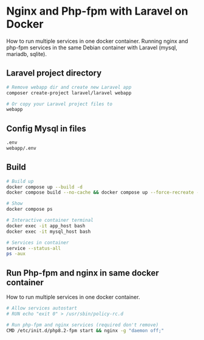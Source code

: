 # Nginx and Php-fpm with Laravel on Docker

How to run multiple services in one docker container. Running nginx and php-fpm services in the same Debian container with Laravel (mysql, mariadb, sqlite).

## Laravel project directory

```sh
# Remove webapp dir and create new Laravel app
composer create-project laravel/laravel webapp

# Or copy your Laravel project files to
webapp
```

## Config Mysql in files

```sh
.env
webapp/.env
```

## Build

```sh
# Build up
docker compose up --build -d
docker compose build --no-cache && docker compose up --force-recreate -d

# Show
docker compose ps

# Interactive container terminal
docker exec -it app_host bash
docker exec -it mysql_host bash

# Services in container
service --status-all
ps -aux
```

## Run Php-fpm and nginx in same docker container

How to run multiple services in one docker container.

```sh
# Allow services autostart
# RUN echo "exit 0" > /usr/sbin/policy-rc.d

# Run php-fpm and nginx services (required don't remove)
CMD /etc/init.d/php8.2-fpm start && nginx -g "daemon off;"
```
